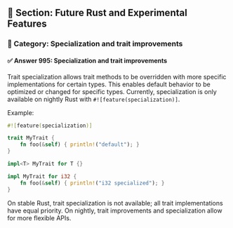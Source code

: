## 📘 Section: Future Rust and Experimental Features  
### 🔹 Category: Specialization and trait improvements  
#### ✅ Answer 995: Specialization and trait improvements

Trait specialization allows trait methods to be overridden with more specific implementations for certain types. This enables default behavior to be optimized or changed for specific types. Currently, specialization is only available on nightly Rust with `#![feature(specialization)]`.

Example:

```rust
#![feature(specialization)]

trait MyTrait {
    fn foo(&self) { println!("default"); }
}

impl<T> MyTrait for T {}

impl MyTrait for i32 {
    fn foo(&self) { println!("i32 specialized"); }
}
```

On stable Rust, trait specialization is not available; all trait implementations have equal priority. On nightly, trait improvements and specialization allow for more flexible APIs.
